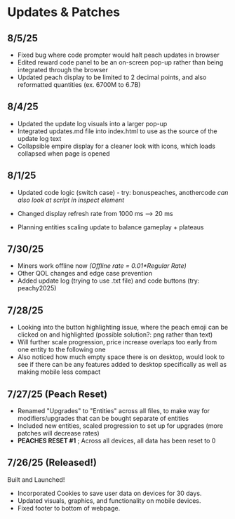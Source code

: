 # Updates & Patches

## 8/5/25
- Fixed bug where code prompter would halt peach updates in browser
- Edited reward code panel to be an on-screen pop-up rather than being integrated through the browser
- Updated peach display to be limited to 2 decimal points, and also reformatted quantities (ex. 6700M to 6.7B)
## 8/4/25
- Updated the update log visuals into a larger pop-up
- Integrated updates.md file into index.html to use as the source of the update log text
- Collapsible empire display for a cleaner look with icons, which loads collapsed when page is opened
## 8/1/25
- Updated code logic (switch case) - try: bonuspeaches, anothercode
*can also look at script in inspect element*

- Changed display refresh rate from 1000 ms --> 20 ms
- Planning entities scaling update to balance gameplay + plateaus
## 7/30/25
- Miners work offline now  *(Offline rate = 0.01\*Regular Rate)*
- Other QOL changes and edge case prevention
- Added update log (trying to use .txt file) and code buttons (try: peachy2025)
## 7/28/25
- Looking into the button highlighting issue, where the peach emoji can be clicked on and highlighted (possible solution?: png rather than text)
- Will further scale progression, price increase overlaps too early from one entity to the following one
- Also noticed how much empty space there is on desktop, would look to see if there can be any features added to desktop specifically as well as making mobile less compact
## 7/27/25 (Peach Reset)
- Renamed "Upgrades" to "Entities" across all files, to make way for modifiers/upgrades that can be bought separate of entities
- Included new entities, scaled progression to set up for upgrades (more patches will decrease rates)
- **PEACHES RESET #1** ; Across all devices, all data has been reset to 0
## 7/26/25 (Released!)
Built and Launched!
- Incorporated Cookies to save user data on devices for 30 days.
- Updated visuals, graphics, and functionality on mobile devices.
- Fixed footer to bottom of webpage.
